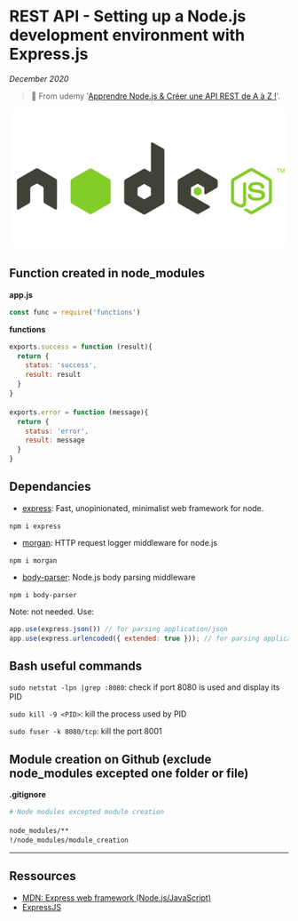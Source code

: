 # REST API - Setting up a Node.js development environment with Express.js

*December 2020*

> 🔨 From udemy '[Apprendre Node.js & Créer une API REST de A à Z !](https://www.udemy.com/course/nodejs-api-rest/)'.


![Node Logo](_readme-img/nodejs-logo.png)

## Function created in node_modules

**app.js**

````js
const func = require('functions')
````


**functions**

````js
exports.success = function (result){
  return {
    status: 'success',
    result: result
  }
}

exports.error = function (message){
  return {
    status: 'error',
    result: message
  }
}
````

## Dependancies

- [express](https://www.npmjs.com/package/express): Fast, unopinionated, minimalist web framework for node.

`npm i express`

- [morgan](https://www.npmjs.com/package/morgan): HTTP request logger middleware for node.js

`npm i morgan`

- [body-parser](https://www.npmjs.com/package/body-parser): Node.js body parsing middleware

`npm i body-parser`

Note: not needed. Use:

````js
app.use(express.json()) // for parsing application/json
app.use(express.urlencoded({ extended: true })); // for parsing application/x-www-form-urlencoded
````


## Bash useful commands

`sudo netstat -lpn |grep :8080`: check if port 8080 is used and display its PID

`sudo kill -9 <PID>`: kill the process used by PID

`sudo fuser -k 8080/tcp`: kill the port 8001

## Module creation on Github (exclude node_modules excepted one folder or file)

**.gitignore**

````bash
# Node modules excepted module creation

node_modules/**
!/node_modules/module_creation
````

------------------

## Ressources

- [MDN: Express web framework (Node.js/JavaScript)](https://developer.mozilla.org/en-US/docs/Learn/Server-side/Express_Nodejs)
- [ExpressJS](https://expressjs.com/fr/)
